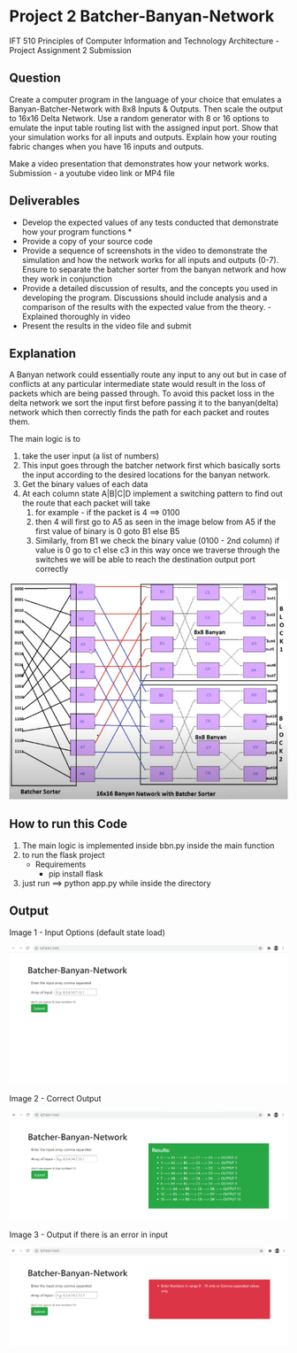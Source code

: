 # Project 2 Batcher-Banyan-Network

IFT 510 Principles of Computer Information and Technology Architecture - Project Assignment 2 Submission

## Question
Create a computer program in the language of your choice that emulates a Banyan-Batcher-Network with 8x8 Inputs & Outputs. Then scale the output to 16x16 Delta Network. Use a random generator with 8 or 16 options to emulate the input table routing list with the assigned input port. Show that your simulation works for all inputs and outputs. Explain how your routing fabric changes when you have 16 inputs and outputs.

Make a video presentation that demonstrates how your network works. Submission - a youtube video link or MP4 file

## Deliverables
- Develop the expected values of any tests conducted that demonstrate how your program functions
    * 
- Provide a copy of your source code
- Provide a sequence of screenshots in the video to demonstrate the simulation and how the network works for all inputs and outputs (0-7). Ensure to separate the batcher sorter from the banyan network and how they work in conjunction
- Provide a detailed discussion of results, and the concepts you used in developing the program. Discussions should include analysis and a comparison of the results with the expected value from the theory. - Explained thoroughly in video
- Present the results in the video file and submit

## Explanation
A Banyan network could essentially route any input to any out but in case of conflicts at any particular intermediate state would result in the loss of packets which are being passed through. To avoid this packet loss in the delta network we sort the input first before passing it to the banyan(delta) network which then correctly finds the path for each packet and routes them. 

The main logic is to 
1. take the user input (a list of numbers)
2. This input goes through the batcher network first which basically sorts the input according to the desired locations for the banyan network.
3. Get the binary values of each data
4. At each column state A|B|C|D implement a switching pattern to find out the route that each packet will take
    1. for example - if the packet is 4 ==> 0100
    2. then 4 will first go to A5 as seen in the image below
    from A5 if the first value of binary is 0 goto B1 else B5
   3. Similarly, from B1 we check the binary value (0100 - 2nd column) if value is 0 go to c1 else c3
    in this way once we traverse through the switches we will be able to reach the destination output port correctly
      
![img.png](img.png)

## How to run this Code
1. The main logic is implemented inside bbn.py inside the main function
2. to run the flask project
    * Requirements 
        * pip install flask
3. just run ==> python app.py while inside the directory
    
## Output 
Image 1 - Input Options (default state load)

![img_1.png](img_1.png)

Image 2 - Correct Output

![img_2.png](img_2.png)

Image 3 - Output if there is an error in input

![img_3.png](img_3.png)